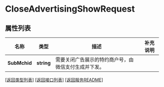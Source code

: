 # CloseAdvertisingShowRequest

## 属性列表

名称 | 类型 | 描述 | 补充说明
------------ | ------------- | ------------- | -------------
**SubMchid** | **string** | 需要关闭广告展示的特约商户号，由微信支付生成并下发。 | 

[\[返回类型列表\]](README.md#类型列表)
[\[返回接口列表\]](README.md#接口列表)
[\[返回服务README\]](README.md)


